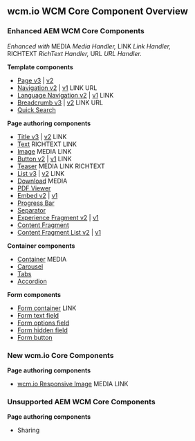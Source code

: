 ## wcm.io WCM Core Component Overview

### Enhanced AEM WCM Core Components

_Enhanced with_ <span class="marker-label">MEDIA</span>&nbsp;_Media&nbsp;Handler,_ <span class="marker-label">LINK</span>&nbsp;_Link&nbsp;Handler,_ <span class="marker-label">RICHTEXT</span>&nbsp;_RichText&nbsp;Handler,_ <span class="marker-label">URL</span>&nbsp;_URL&nbsp;Handler._

**Template components**

* [Page v3](https://github.com/wcm-io/wcm-io-wcm-core-components/tree/develop/bundles/core/src/main/webapp/app-root/components/page/v3) | [v2](https://github.com/wcm-io/wcm-io-wcm-core-components/tree/develop/bundles/core/src/main/webapp/app-root/components/page/v2)
* [Navigation v2](https://github.com/wcm-io/wcm-io-wcm-core-components/tree/develop/bundles/core/src/main/webapp/app-root/components/navigation/v2) | [v1](https://github.com/wcm-io/wcm-io-wcm-core-components/tree/develop/bundles/core/src/main/webapp/app-root/components/navigation/v1) <span class="marker-label">LINK</span> <span class="marker-label">URL</span>
* [Language Navigation v2](https://github.com/wcm-io/wcm-io-wcm-core-components/tree/develop/bundles/core/src/main/webapp/app-root/components/languagenavigation/v2) | [v1](https://github.com/wcm-io/wcm-io-wcm-core-components/tree/develop/bundles/core/src/main/webapp/app-root/components/languagenavigation/v1) <span class="marker-label">LINK</span>
* [Breadcrumb v3](https://github.com/wcm-io/wcm-io-wcm-core-components/tree/develop/bundles/core/src/main/webapp/app-root/components/breadcrumb/v3) | [v2](https://github.com/wcm-io/wcm-io-wcm-core-components/tree/develop/bundles/core/src/main/webapp/app-root/components/breadcrumb/v2) <span class="marker-label">LINK</span> <span class="marker-label">URL</span>
* [Quick Search](https://github.com/wcm-io/wcm-io-wcm-core-components/tree/develop/bundles/core/src/main/webapp/app-root/components/search/v1)

**Page authoring components**

* [Title v3](https://github.com/wcm-io/wcm-io-wcm-core-components/tree/develop/bundles/core/src/main/webapp/app-root/components/title/v3) | [v2](https://github.com/wcm-io/wcm-io-wcm-core-components/tree/develop/bundles/core/src/main/webapp/app-root/components/title/v2) <span class="marker-label">LINK</span>
* [Text](https://github.com/wcm-io/wcm-io-wcm-core-components/tree/develop/bundles/core/src/main/webapp/app-root/components/text/v2) <span class="marker-label">RICHTEXT</span> <span class="marker-label">LINK</span>
* [Image](https://github.com/wcm-io/wcm-io-wcm-core-components/tree/develop/bundles/core/src/main/webapp/app-root/components/image/v2) <span class="marker-label">MEDIA</span> <span class="marker-label">LINK</span>
* [Button v2](https://github.com/wcm-io/wcm-io-wcm-core-components/tree/develop/bundles/core/src/main/webapp/app-root/components/button/v2) | [v1](https://github.com/wcm-io/wcm-io-wcm-core-components/tree/develop/bundles/core/src/main/webapp/app-root/components/button/v1) <span class="marker-label">LINK</span>
* [Teaser](https://github.com/wcm-io/wcm-io-wcm-core-components/tree/develop/bundles/core/src/main/webapp/app-root/components/teaser/v1) <span class="marker-label">MEDIA</span> <span class="marker-label">LINK</span> <span class="marker-label">RICHTEXT</span>
* [List v3](https://github.com/wcm-io/wcm-io-wcm-core-components/tree/develop/bundles/core/src/main/webapp/app-root/components/list/v3) | [v2](https://github.com/wcm-io/wcm-io-wcm-core-components/tree/develop/bundles/core/src/main/webapp/app-root/components/list/v2) <span class="marker-label">LINK</span>
* [Download](https://github.com/wcm-io/wcm-io-wcm-core-components/tree/develop/bundles/core/src/main/webapp/app-root/components/download/v1) <span class="marker-label">MEDIA</span>
* [PDF Viewer](https://github.com/wcm-io/wcm-io-wcm-core-components/tree/develop/bundles/core/src/main/webapp/app-root/components/pdfviewer/v1)
* [Embed v2](https://github.com/wcm-io/wcm-io-wcm-core-components/tree/develop/bundles/core/src/main/webapp/app-root/components/embed/v2) | [v1](https://github.com/wcm-io/wcm-io-wcm-core-components/tree/develop/bundles/core/src/main/webapp/app-root/components/embed/v1)
* [Progress Bar](https://github.com/wcm-io/wcm-io-wcm-core-components/tree/develop/bundles/core/src/main/webapp/app-root/components/progressbar/v1)
* [Separator](https://github.com/wcm-io/wcm-io-wcm-core-components/tree/develop/bundles/core/src/main/webapp/app-root/components/separator/v1)
* [Experience Fragment v2](https://github.com/wcm-io/wcm-io-wcm-core-components/tree/develop/bundles/core/src/main/webapp/app-root/components/experiencefragment/v2) | [v1](https://github.com/wcm-io/wcm-io-wcm-core-components/tree/develop/bundles/core/src/main/webapp/app-root/components/experiencefragment/v1)
* [Content Fragment](https://github.com/wcm-io/wcm-io-wcm-core-components/tree/develop/bundles/core/src/main/webapp/app-root/components/contentfragment/v1)
* [Content Fragment List v2](https://github.com/wcm-io/wcm-io-wcm-core-components/tree/develop/bundles/core/src/main/webapp/app-root/components/contentfragmentlist/v2) | [v1](https://github.com/wcm-io/wcm-io-wcm-core-components/tree/develop/bundles/core/src/main/webapp/app-root/components/contentfragmentlist/v1)

**Container components**

* [Container](https://github.com/wcm-io/wcm-io-wcm-core-components/tree/develop/bundles/core/src/main/webapp/app-root/components/container/v1) <span class="marker-label">MEDIA</span>
* [Carousel](https://github.com/wcm-io/wcm-io-wcm-core-components/tree/develop/bundles/core/src/main/webapp/app-root/components/carousel/v1)
* [Tabs](https://github.com/wcm-io/wcm-io-wcm-core-components/tree/develop/bundles/core/src/main/webapp/app-root/components/tabs/v1)
* [Accordion](https://github.com/wcm-io/wcm-io-wcm-core-components/tree/develop/bundles/core/src/main/webapp/app-root/components/accordion/v1)

**Form components**

* [Form container](https://github.com/wcm-io/wcm-io-wcm-core-components/tree/develop/bundles/core/src/main/webapp/app-root/components/form/container/v2) <span class="marker-label">LINK</span>
* [Form text field](https://github.com/wcm-io/wcm-io-wcm-core-components/tree/develop/bundles/core/src/main/webapp/app-root/components/form/text/v2)
* [Form options field](https://github.com/wcm-io/wcm-io-wcm-core-components/tree/develop/bundles/core/src/main/webapp/app-root/components/form/options/v2)
* [Form hidden field](https://github.com/wcm-io/wcm-io-wcm-core-components/tree/develop/bundles/core/src/main/webapp/app-root/components/form/hidden/v2)
* [Form button](https://github.com/wcm-io/wcm-io-wcm-core-components/tree/develop/bundles/core/src/main/webapp/app-root/components/form/button/v2)


### New wcm.io Core Components


**Page authoring components**

* [wcm.io Responsive Image](https://github.com/wcm-io/wcm-io-wcm-core-components/tree/develop/bundles/core/src/main/webapp/app-root/components/wcmio/responsiveimage/v1) <span class="marker-label">MEDIA</span> <span class="marker-label">LINK</span>


### Unsupported AEM WCM Core Components

**Page authoring components**

* Sharing

